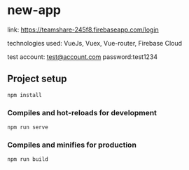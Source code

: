 # new-app
link: https://teamshare-245f8.firebaseapp.com/login

technologies used: VueJs, Vuex, Vue-router, Firebase Cloud 

test account: test@account.com password:test1234
## Project setup
```
npm install
```

### Compiles and hot-reloads for development
```
npm run serve
```

### Compiles and minifies for production
```
npm run build
```
